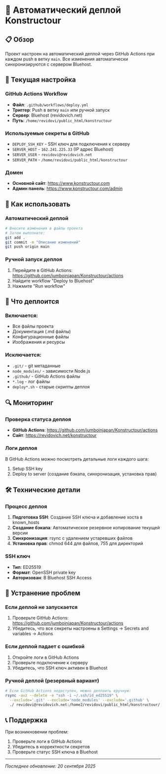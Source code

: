 # 🚀 Автоматический деплой Konstructour

## 📋 Обзор

Проект настроен на автоматический деплой через GitHub Actions при каждом push в ветку `main`. Все изменения автоматически синхронизируются с сервером Bluehost.

## 🔧 Текущая настройка

### GitHub Actions Workflow
- **Файл**: `.github/workflows/deploy.yml`
- **Триггер**: Push в ветку `main` или ручной запуск
- **Сервер**: Bluehost (revidovich.net)
- **Путь**: `/home/revidovi/public_html/konstructour`

### Используемые секреты в GitHub
- `DEPLOY_SSH_KEY` - SSH ключ для подключения к серверу
- `SERVER_HOST` - `162.241.225.33` (IP адрес Bluehost)
- `SERVER_USER` - `revidovi@revidovich.net`
- `SERVER_PATH` - `/home/revidovi/public_html/konstructour`

### Домен
- **Основной сайт**: https://www.konstructour.com
- **Админ панель**: https://www.konstructour.com/admin

## 🎯 Как использовать

### Автоматический деплой
```bash
# Внесите изменения в файлы проекта
# Затем выполните:
git add .
git commit -m "Описание изменений"
git push origin main
```

### Ручной запуск деплоя
1. Перейдите в GitHub Actions: https://github.com/jumboinjapan/Konstructour/actions
2. Найдите workflow "Deploy to Bluehost"
3. Нажмите "Run workflow"

## 📁 Что деплоится

### Включается:
- Все файлы проекта
- Документация (.md файлы)
- Конфигурационные файлы
- Изображения и ресурсы

### Исключается:
- `.git/` - git метаданные
- `node_modules/` - зависимости Node.js
- `.github/` - GitHub Actions файлы
- `*.log` - лог файлы
- `deploy*.sh` - старые скрипты деплоя

## 🔍 Мониторинг

### Проверка статуса деплоя
- **GitHub Actions**: https://github.com/jumboinjapan/Konstructour/actions
- **Сайт**: https://revidovich.net/konstructour

### Логи деплоя
В GitHub Actions можно посмотреть детальные логи каждого шага:
1. Setup SSH key
2. Deploy to server (создание бэкапа, синхронизация, установка прав)

## 🛠️ Технические детали

### Процесс деплоя
1. **Подготовка SSH**: Создание SSH ключа и добавление хоста в known_hosts
2. **Создание бэкапа**: Автоматическое резервное копирование текущей версии
3. **Синхронизация**: rsync с удалением устаревших файлов
4. **Установка прав**: chmod 644 для файлов, 755 для директорий

### SSH ключ
- **Тип**: ED25519
- **Формат**: OpenSSH private key
- **Авторизован**: В Bluehost SSH Access

## 🚨 Устранение проблем

### Если деплой не запускается
1. Проверьте GitHub Actions: https://github.com/jumboinjapan/Konstructour/actions
2. Убедитесь, что все секреты настроены в Settings → Secrets and variables → Actions

### Если деплой падает с ошибкой
1. Откройте логи в GitHub Actions
2. Проверьте подключение к серверу
3. Убедитесь, что SSH ключ активен в Bluehost

### Ручной деплой (резервный вариант)
```bash
# Если GitHub Actions недоступен, можно деплоить вручную:
rsync -avz --delete -e "ssh -i ~/.ssh/id_ed25519" \
  --exclude='.git' --exclude='node_modules' --exclude='.github' \
  ./ revidovi@revidovich.net:/home2/revidovi/public_html/konstructour/
```

## 📞 Поддержка

При возникновении проблем:
1. Проверьте логи в GitHub Actions
2. Убедитесь в корректности секретов
3. Проверьте статус SSH ключа в Bluehost

---
*Последнее обновление: 20 сентября 2025*
